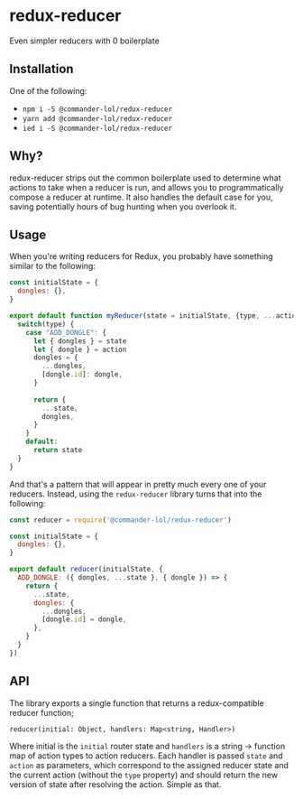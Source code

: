 # redux-reducer
Even simpler reducers with 0 boilerplate

## Installation

One of the following:
- `npm i -S @commander-lol/redux-reducer`
- `yarn add @commander-lol/redux-reducer`
- `ied i -S @commander-lol/redux-reducer`

## Why?

redux-reducer strips out the common boilerplate used to determine what actions to take when a reducer is run, and allows
you to programmatically compose a reducer at runtime. It also handles the default case for you, saving potentially hours
of bug hunting when you overlook it.

## Usage

When you're writing reducers for Redux, you probably have something similar to the following:

```js
const initialState = {
  dongles: {},
}

export default function myReducer(state = initialState, {type, ...action}) {
  switch(type) {
    case "ADD_DONGLE": {
      let { dongles } = state
      let { dongle } = action
      dongles = {
        ...dongles,
        [dongle.id]: dongle,
      }
      
      return {
        ...state,
        dongles,
      }
    }
    default: 
      return state
  }
}
```

And that's a pattern that will appear in pretty much every one of your reducers. Instead, using the `redux-reducer` library
turns that into the following: 

```js
const reducer = require('@commander-lol/redux-reducer')

const initialState = {
  dongles: {},
}

export default reducer(initialState, {
  ADD_DONGLE: ({ dongles, ...state }, { dongle }) => {
    return {
      ...state,
      dongles: {
        ...dongles,
        [dongle.id] = dongle,
      },
    }
  }
})
```

## API

The library exports a single function that returns a redux-compatible reducer function;

``` reducer(initial: Object, handlers: Map<string, Handler>) ```

Where initial is the `initial` router state and `handlers` is a string -> function map of action types to action reducers. Each handler is passed `state` and `action` as parameters, which correspond to the assigned reducer state and the current action (without the `type` property) and should return the new version of state after resolving the action. Simple as that. 
